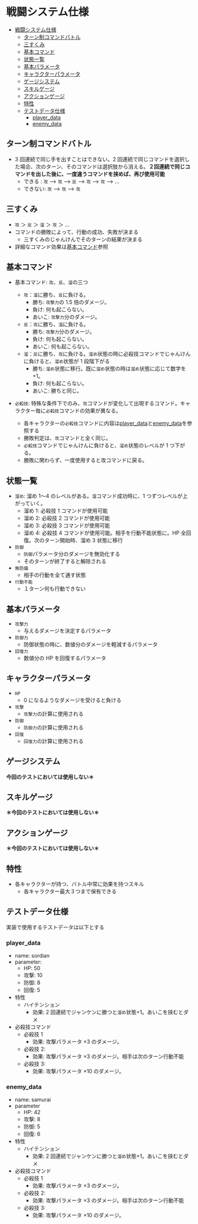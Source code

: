# 戦闘システム仕様

- [戦闘システム仕様](#戦闘システム仕様)
    - [ターン制コマンドバトル](#ターン制コマンドバトル)
    - [三すくみ](#三すくみ)
    - [基本コマンド](#基本コマンド)
    - [状態一覧](#状態一覧)
    - [基本パラメータ](#基本パラメータ)
    - [キャラクターパラメータ](#キャラクターパラメータ)
    - [ゲージシステム](#ゲージシステム)
    - [スキルゲージ](#スキルゲージ)
    - [アクションゲージ](#アクションゲージ)
    - [特性](#特性)
    - [テストデータ仕様](#テストデータ仕様)
        - [player\_data](#player_data)
        - [enemy\_data](#enemy_data)

## ターン制コマンドバトル

- 3 回連続で同じ手を出すことはできない。2 回連続で同じコマンドを選択した場合、次のターン、そのコマンドは選択肢から消える。**２回連続で同じコマンドを出した後に、一度違うコマンドを挟めば、再び使用可能**
    - できる : `攻` --> `攻` --> `反` --> `攻` --> `攻` --> ...
    - できない: `攻` --> `攻` --> `攻`

## 三すくみ

- `攻` ＞ `反` ＞ `溜` ＞ `攻` ＞ ...
- コマンドの勝敗によって、行動の成功、失敗が決まる
    - 三すくみのじゃんけんでそのターンの結果が決まる
- 詳細なコマンド効果は[基本コマンド](#基本コマンド)参照

## 基本コマンド

- 基本コマンド: `攻`、`反`、`溜`の三つ
    - `攻`：`溜`に勝ち、`反`に負ける。
        - 勝ち: `攻撃力`の 1.5 倍のダメージ。
        - 負け: 何も起こらない。
        - あいこ: `攻撃力`分のダメージ。
    - `反`：`攻`に勝ち、`溜`に負ける。
        - 勝ち: `攻撃力`分のダメージ。
        - 負け: 何も起こらない。
        - あいこ: 何も起こらない。
    - `溜`：`反`に勝ち、`攻`に負ける。`溜め`状態の時に必殺技コマンドでじゃんけんに負けると、`溜め`状態が 1 段階下がる
        - 勝ち: `溜め`状態に移行。既に`溜め`状態の時は`溜め`状態に応じて数字を+1。
        - 負け: 何も起こらない。
        - あいこ: 勝ちと同じ。

- `必殺技`: 特殊な条件下でのみ、`攻`コマンドが変化して出現するコマンド。キャラクター毎に`必殺技`コマンドの効果が異なる。
    - 各キャラクターの`必殺技`コマンドに内容は[player_data](#player_data)と[enemy_data](#enemy_data)を参照する
    - 勝敗判定は、`攻`コマンドと全く同じ。
    - `必殺技`コマンドでじゃんけんに負けると、`溜め`状態のレベルが 1 つ下がる。
    - 勝敗に関わらず、一度使用すると攻コマンドに戻る。

## 状態一覧

- `溜め`: 溜め 1〜4 のレベルがある。`溜`コマンド成功時に、1 つずつレベルが上がっていく。
    - 溜め 1: 必殺技 1 コマンドが使用可能
    - 溜め 2: 必殺技 2 コマンドが使用可能
    - 溜め 3: 必殺技 3 コマンドが使用可能
    - 溜め 4: 必殺技 4 コマンドが使用可能。相手を行動不能状態に。HP 全回復。次のターン開始時、溜め 3 状態に移行
- `防御`
    - `防御`パラメータ分のダメージを無効化する
    - そのターンが終了すると解除される
- `無防備`
    - 相手の行動を全て通す状態
- `行動不能`
    - １ターン何も行動できない

## 基本パラメータ

- `攻撃力`
    - 与えるダメージを決定するパラメータ
- `防御力`
    - 防御状態の時に、数値分のダメージを軽減するパラメータ
- `回復力`
    - 数値分の HP を回復するパラメータ

## キャラクターパラメータ

- `HP`
    - 0 になるようなダメージを受けると負ける
- `攻撃`
    - `攻撃力`の計算に使用される
- `防御`
    - `防御力`の計算に使用される
- `回復`
    - `回復力`の計算に使用される

## ゲージシステム

**今回のテストにおいては使用しない＊**

## スキルゲージ

**＊今回のテストにおいては使用しない＊**

## アクションゲージ

**＊今回のテストにおいては使用しない＊**

## 特性

- 各キャラクターが持つ、バトル中常に効果を持つスキル
    - 各キャラクター最大３つまで保有できる


## テストデータ仕様

実装で使用するテストデータは以下とする

### player_data

- name: sordian
- parameter:
    - HP: 50
    - 攻撃: 10
    - 防御: 8
    - 回復: 5
- 特性
    - ハイテンション
        - 効果: 2 回連続でジャンケンに勝つと`溜め`状態+1。あいこを挟むとダメ
- 必殺技コマンド
    - 必殺技 1
        - 効果: 攻撃パラメータ ×3 のダメージ。
    - 必殺技 2:
        - 効果: 攻撃パラメータ ×3 のダメージ。相手は次のターン行動不能
    - 必殺技 3:
        - 効果: 攻撃パラメータ ×10 のダメージ。

### enemy_data

- name: samurai
- parameter
    - HP: 42
    - 攻撃: 8
    - 防御: 5
    - 回復: 6
- 特性
    - ハイテンション
        - 効果: 2 回連続でジャンケンに勝つと`溜め`状態+1。あいこを挟むとダメ
- 必殺技コマンド
    - 必殺技 1
        - 効果: 攻撃パラメータ ×3 のダメージ。
    - 必殺技 2:
        - 効果: 攻撃パラメータ ×3 のダメージ。相手は次のターン行動不能
    - 必殺技 3:
        - 効果: 攻撃パラメータ ×10 のダメージ。